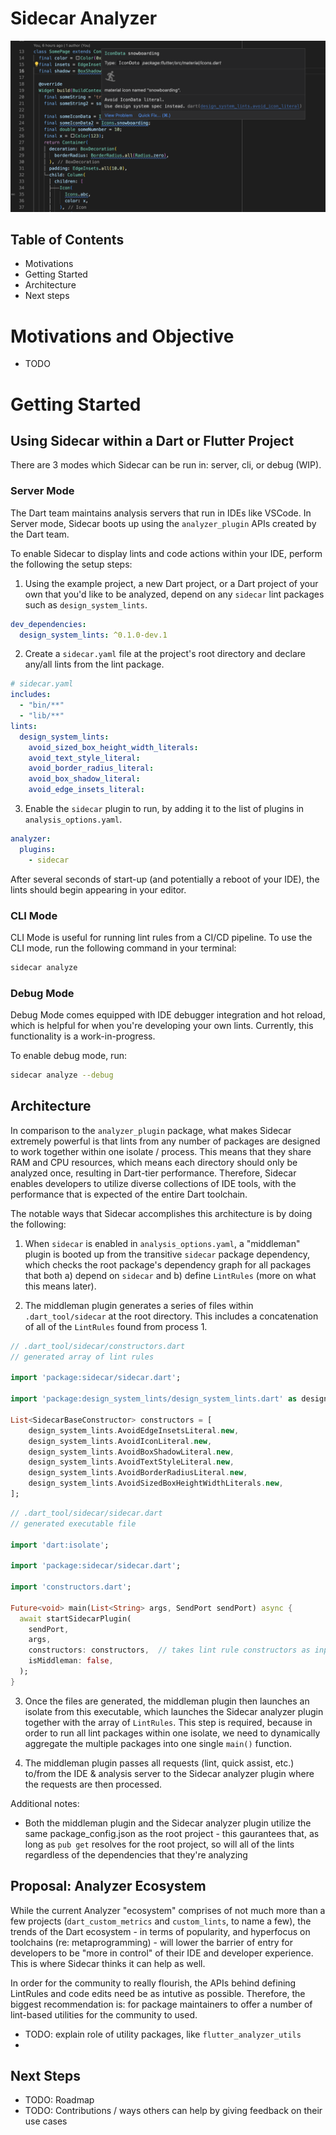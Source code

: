 # Sidecar Analyzer

![IDE Screenshot](/docs/ide_screenshot.png "Title")


## Table of Contents

- Motivations
- Getting Started
- Architecture
- Next steps

# Motivations and Objective

- TODO

# Getting Started


## Using Sidecar within a Dart or Flutter Project

There are 3 modes which Sidecar can be run in: server, cli, or debug (WIP).
### Server Mode

The Dart team maintains analysis servers that run in IDEs like VSCode. In Server mode, Sidecar boots up using the ```analyzer_plugin``` APIs created by the Dart team. 

To enable Sidecar to display lints and code actions within your IDE, perform the following the setup steps:

1. Using the example project, a new Dart project, or a Dart project of your own that you'd like to be analyzed, depend on any ```sidecar``` lint packages such as ```design_system_lints```.

```yaml
dev_dependencies:
  design_system_lints: ^0.1.0-dev.1
```

2. Create a ```sidecar.yaml``` file at the project's root directory and declare any/all lints from the lint package.

```yaml
# sidecar.yaml
includes:
  - "bin/**"
  - "lib/**"
lints:
  design_system_lints:
    avoid_sized_box_height_width_literals:
    avoid_text_style_literal:
    avoid_border_radius_literal:
    avoid_box_shadow_literal:
    avoid_edge_insets_literal:
```

3. Enable the ```sidecar``` plugin to run, by adding it to the list of plugins in ```analysis_options.yaml```.


```yaml
analyzer:
  plugins:
    - sidecar
```

After several seconds of start-up (and potentially a reboot of your IDE), the lints should begin appearing in your editor.
### CLI Mode

CLI Mode is useful for running lint rules from a CI/CD pipeline. To use the CLI mode, run the following command in your terminal:

```sh
sidecar analyze
```

### Debug Mode

Debug Mode comes equipped with IDE debugger integration and hot reload, which is helpful for when you're developing your own lints. Currently, this functionality is a work-in-progress.

To enable debug mode, run:

```sh
sidecar analyze --debug
```

## Architecture

In comparison to the ```analyzer_plugin``` package, what makes Sidecar extremely powerful is that lints from any number of packages are designed to work together within one isolate / process. This means that they share RAM and CPU resources, which means each directory should only be analyzed once, resulting in Dart-tier performance. Therefore, Sidecar enables developers to utilize diverse collections of IDE tools, with the performance that is expected of the entire Dart toolchain.

The notable ways that Sidecar accomplishes this architecture is by doing the following:

1. When ```sidecar``` is enabled in ```analysis_options.yaml```, a "middleman" plugin is booted up from the transitive ```sidecar``` package dependency, which checks the root package's dependency graph for all packages that both a) depend on ```sidecar``` and b) define ```LintRules``` (more on what this means later).

2. The middleman plugin generates a series of files within ```.dart_tool/sidecar``` at the root directory. This includes a concatenation of all of the ```LintRules``` found from process 1.

```dart
// .dart_tool/sidecar/constructors.dart
// generated array of lint rules

import 'package:sidecar/sidecar.dart';

import 'package:design_system_lints/design_system_lints.dart' as design_system_lints;

List<SidecarBaseConstructor> constructors = [
	design_system_lints.AvoidEdgeInsetsLiteral.new,
	design_system_lints.AvoidIconLiteral.new,
	design_system_lints.AvoidBoxShadowLiteral.new,
	design_system_lints.AvoidTextStyleLiteral.new,
	design_system_lints.AvoidBorderRadiusLiteral.new,
	design_system_lints.AvoidSizedBoxHeightWidthLiterals.new,
];
```


```dart
// .dart_tool/sidecar/sidecar.dart
// generated executable file

import 'dart:isolate';

import 'package:sidecar/sidecar.dart';

import 'constructors.dart';

Future<void> main(List<String> args, SendPort sendPort) async {
  await startSidecarPlugin(
    sendPort, 
    args,
    constructors: constructors,  // takes lint rule constructors as input
    isMiddleman: false,
  );
}

```

3. Once the files are generated, the middleman plugin then launches an isolate from this executable, which launches the Sidecar analyzer plugin together with the array of ```LintRules```. This step is required, because in order to run all lint packages within one isolate, we need to dynamically aggregate the multiple packages into one single ```main()``` function.

4. The middleman plugin passes all requests (lint, quick assist, etc.) to/from the IDE & analysis server to the Sidecar analyzer plugin where the requests are then processed.

Additional notes:

- Both the middleman plugin and the Sidecar analyzer plugin utilize the same package_config.json as the root project - this gaurantees that, as long as ```pub get``` resolves for the root project, so will all of the lints regardless of the dependencies that they're analyzing


## Proposal: Analyzer Ecosystem

While the current Analyzer "ecosystem" comprises of not much more than a few projects (```dart_custom_metrics``` and ```custom_lints```, to name a few), the trends of the Dart ecosystem - in terms of popularity, and hyperfocus on toolchains (re: metaprogramming) - will lower the barrier of entry for developers to be "more in control" of their IDE and developer experience. This is where Sidecar thinks it can help as well.

In order for the community to really flourish, the APIs behind defining LintRules and code edits need be as intutive as possible. Therefore, the biggest recommendation is: for package maintainers to offer a number of lint-based utilities for the community to used. 

- TODO: explain role of utility packages, like ```flutter_analyzer_utils```
- 


## Next Steps

- TODO: Roadmap
- TODO: Contributions / ways others can help by giving feedback on their use cases
